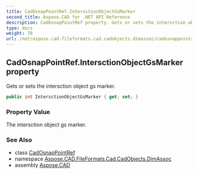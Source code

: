 ```yaml
---
title: CadOsnapPointRef.IntersctionObjectGsMarker
second_title: Aspose.CAD for .NET API Reference
description: CadOsnapPointRef property. Gets or sets the intersction object gs marker
type: docs
weight: 70
url: /net/aspose.cad.fileformats.cad.cadobjects.dimassoc/cadosnappointref/intersctionobjectgsmarker/
---
```

## CadOsnapPointRef.IntersctionObjectGsMarker property

Gets or sets the intersction object gs marker.

```csharp
public int IntersctionObjectGsMarker { get; set; }
```

### Property Value

The intersction object gs marker.

### See Also

* class [CadOsnapPointRef](../)
* namespace [Aspose.CAD.FileFormats.Cad.CadObjects.DimAssoc](../../cadosnappointref/)
* assembly [Aspose.CAD](../../../)


